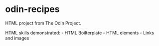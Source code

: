 # odin-recipes

HTML project from The Odin Project.

HTML skills demonstrated:
    - HTML Boilterplate
    - HTML elements
    - Links and images 